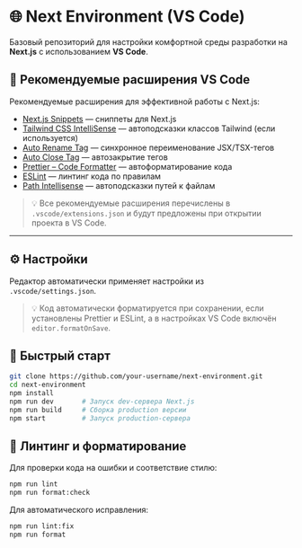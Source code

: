 # 🌐 Next Environment (VS Code)

Базовый репозиторий для настройки комфортной среды разработки на **Next.js** с использованием **VS Code**.

## 🔧 Рекомендуемые расширения VS Code

Рекомендуемые расширения для эффективной работы с Next.js:

- [Next.js Snippets](https://marketplace.visualstudio.com/items?itemName=PulkitGangwar.nextjs-snippets) — сниппеты для Next.js  
- [Tailwind CSS IntelliSense](https://marketplace.visualstudio.com/items?itemName=bradlc.vscode-tailwindcss) — автоподсказки классов Tailwind (если используется)  
- [Auto Rename Tag](https://marketplace.visualstudio.com/items?itemName=formulahendry.auto-rename-tag) — синхронное переименование JSX/TSX-тегов  
- [Auto Close Tag](https://marketplace.visualstudio.com/items?itemName=formulahendry.auto-close-tag) — автозакрытие тегов  
- [Prettier – Code Formatter](https://marketplace.visualstudio.com/items?itemName=esbenp.prettier-vscode) — автоформатирование кода  
- [ESLint](https://marketplace.visualstudio.com/items?itemName=dbaeumer.vscode-eslint) — линтинг кода по правилам  
- [Path Intellisense](https://marketplace.visualstudio.com/items?itemName=christian-kohler.path-intellisense) — автоподсказки путей к файлам  

> 💡 Все рекомендуемые расширения перечислены в `.vscode/extensions.json` и будут предложены при открытии проекта в VS Code.

---

## ⚙️ Настройки

Редактор автоматически применяет настройки из `.vscode/settings.json`.
> 💡 Код автоматически форматируется при сохранении, если установлены Prettier и ESLint, а в настройках VS Code включён `editor.formatOnSave`.

## 🚀 Быстрый старт

```bash
git clone https://github.com/your-username/next-environment.git
cd next-environment
npm install
npm run dev       # Запуск dev-сервера Next.js
npm run build     # Сборка production версии
npm start         # Запуск production-сервера

```

## 🎯 Линтинг и форматирование

Для проверки кода на ошибки и соответствие стилю:

```bash
npm run lint
npm run format:check

```

Для автоматического исправления:

```bash
npm run lint:fix
npm run format

```